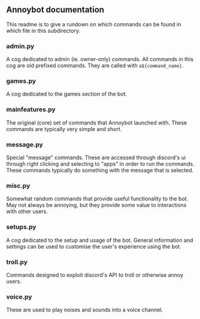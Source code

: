 
## Annoybot documentation
This readme is to give a rundown on which commands can be found in which file in this subdirectory.

### admin.py
A cog dedicated to admin (ie. owner-only) commands. All commands in this cog are old prefixed commands. They are called with ``a${command_name}``.

### games.py
A cog dedicated to the games section of the bot. 

### mainfeatures.py
The original (core) set of commands that Annoybot launched with. These commands are typically very simple and short. 

### message.py
Special "message" commands. These are accessed through discord's ui through right clicking and selecting to "apps" in order to run the commands. These commands typically do something with the message that is selected.

### misc.py
Somewhat random commands that provide useful functionality to the bot. May not always be annoying, but they provide some value to interactions with other users.

### setups.py
A cog dedicated to the setup and usage of the bot. General information and settings can be used to customise the user's experience using the bot.

### troll.py
Commands designed to exploit discord's API to troll or otherwise annoy users.

### voice.py
These are used to play noises and sounds into a voice channel. 
